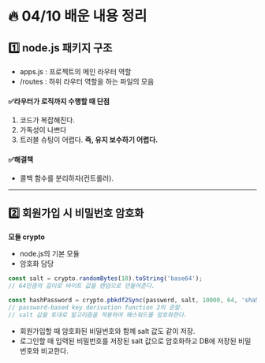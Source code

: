 # :fire: 04/10 배운 내용 정리

## :one: node.js 패키지 구조

- apps.js : 프로젝트의 메인 라우터 역할
- /routes : 하위 라우터 역할을 하는 파일의 모음

#### ✅라우터가 로직까지 수행할 때 단점

1. 코드가 복잡해진다.
2. 가독성이 나쁘다
3. 트러블 슈팅이 어렵다.
**즉, 유지 보수하기 어렵다.**

#### ✅해결책

- 콜백 함수를 분리하자(컨트롤러).

---

## :two: 회원가입 시 비밀번호 암호화

**모듈 crypto**
- node.js의 기본 모듈
- 암호화 담당

```javascript
const salt = crypto.randomBytes(10).toString('base64');
// 64만큼의 길이로 바이트 값을 랜덤으로 만들어준다.

const hashPassword = crypto.pbkdf2Sync(password, salt, 10000, 64, 'sha512').toString('base64');
// password-based key derivation function 2의 준말.
// salt 값을 토대로 알고리즘을 적용하여 패스워드를 암호화한다.
```

- 회원가입할 때 암호화된 비밀번호와 함께 salt 값도 같이 저장.
- 로그인할 때 입력된 비밀번호를 저장된 salt 값으로 암호화하고 DB에 저장된 비밀번호와 비교한다.



